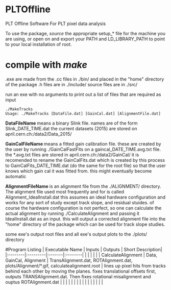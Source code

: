 # PLTOffline
PLT Offline Software
For PLT pixel data analysis

To use the package, _source_ the appropriate setup_* file for the machine you are using, or open on and export your PATH
and LD_LIBRARY_PATH to point to your local installation of root. 

# compile with _make_
.exe are made from the .cc files in ./bin/ and placed in the "home" directory of the package
.h files are in ./include/
source files are in ./src/

 run an exe with no arguments to print out a list of files that are required as input
 ```
 ./MakeTracks
 Usage: ./MakeTracks [DataFile.dat] [GainCal.dat] [AlignmentFile.dat]
 ```
<b> DataFileName </b> 
means a binary Slink file. names are of the form Slink_DATE_TIME.dat the current datasets (2015) are stored on april.cern.ch:/data2/Data_2015/

<b> GainCalFileName </b>
means a fitted gain calibration file. these are created by the user by running ./GainCalFastFits on a gaincal_DATE_TIME.avg.txt file.  the *.avg.txt files are stored in april.cern.ch:/data2/GainCal/  it is recomended to rename the GainCalFits.dat which is created by this process to GainCalFits_DATE_TIME.dat (do the same for the root file) so that the user knows which gain cal it was fitted from.  this might eventually become automatic

<b> AlignmentFileName </b>
is an alignment file from the ./ALIGNMENT/ directory.  The alignment file used most frequently and for is called Alignment_IdealInstall.dat this assumes an ideal hardware configuration and works for any sort of study except track slope, and residual stuides. of course the hardware configuration is not perfect, so one can calculate the actual alignment by running ./CalculateAlignment and passing it IdealInstall.dat as an input. this will output a corrected alignment file into the "home" directory of the package which can be used for track slope studies.
  
some exe's output root files and all exe's output plots to the ./plots/ directory

#Program Listing
| Executable Name | Inputs | Outputs | Short Description|
|:--------|:---------|:-------|:--------|
|  |   |   |   |
| CalculateAlignment | Data, GainCal, Alignment  | TransAlignment.dat, ROTAlignment.dat, plots/Alignment/*.gif, calculatealignment.root  | lines up pixel hits from tracks behind each other by moving the planes. fixes translational offsets first, outputs TRANSAlignment.dat. Then fixes rotational misalignment and ouptus ROTAlignment.dat  |
|  |   |   |   |
|  |   |   |   |
|  |   |   |   |


